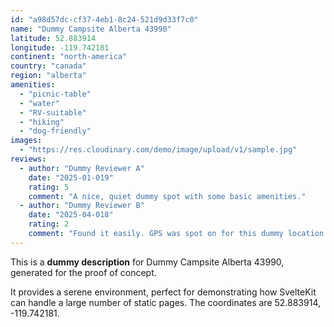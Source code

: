 ```yaml
---
id: "a98d57dc-cf37-4eb1-8c24-521d9d33f7c0"
name: "Dummy Campsite Alberta 43990"
latitude: 52.883914
longitude: -119.742181
continent: "north-america"
country: "canada"
region: "alberta"
amenities:
  - "picnic-table"
  - "water"
  - "RV-suitable"
  - "hiking"
  - "dog-friendly"
images:
  - "https://res.cloudinary.com/demo/image/upload/v1/sample.jpg"
reviews:
  - author: "Dummy Reviewer A"
    date: "2025-01-019"
    rating: 5
    comment: "A nice, quiet dummy spot with some basic amenities."
  - author: "Dummy Reviewer B"
    date: "2025-04-018"
    rating: 2
    comment: "Found it easily. GPS was spot on for this dummy location."
---
```


This is a **dummy description** for Dummy Campsite Alberta 43990, generated for the proof of concept.

It provides a serene environment, perfect for demonstrating how SvelteKit can handle a large number of static pages. The coordinates are 52.883914, -119.742181.
